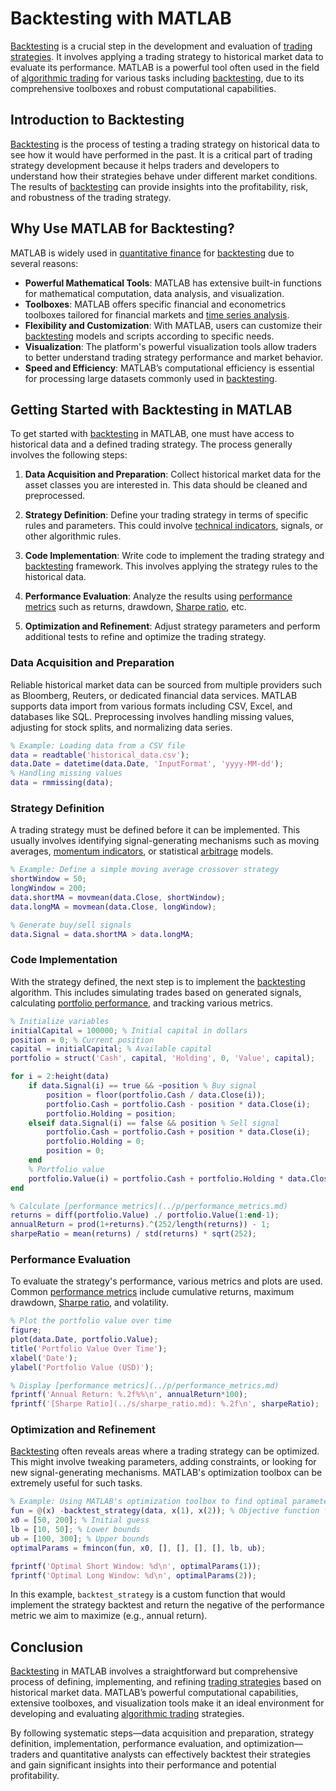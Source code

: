 # Backtesting with MATLAB

[Backtesting](../b/backtesting.md) is a crucial step in the development and evaluation of [trading strategies](../t/trading_strategies.md). It involves applying a trading strategy to historical market data to evaluate its performance. MATLAB is a powerful tool often used in the field of [algorithmic trading](../a/algorithmic_trading.md) for various tasks including [backtesting](../b/backtesting.md), due to its comprehensive toolboxes and robust computational capabilities.

## Introduction to Backtesting

[Backtesting](../b/backtesting.md) is the process of testing a trading strategy on historical data to see how it would have performed in the past. It is a critical part of trading strategy development because it helps traders and developers to understand how their strategies behave under different market conditions. The results of [backtesting](../b/backtesting.md) can provide insights into the profitability, risk, and robustness of the trading strategy. 

## Why Use MATLAB for Backtesting?

MATLAB is widely used in [quantitative finance](../q/quantitative_finance.md) for [backtesting](../b/backtesting.md) due to several reasons:

- **Powerful Mathematical Tools**: MATLAB has extensive built-in functions for mathematical computation, data analysis, and visualization.
- **Toolboxes**: MATLAB offers specific financial and econometrics toolboxes tailored for financial markets and [time series analysis](../t/time_series_analysis.md).
- **Flexibility and Customization**: With MATLAB, users can customize their [backtesting](../b/backtesting.md) models and scripts according to specific needs.
- **Visualization**: The platform's powerful visualization tools allow traders to better understand trading strategy performance and market behavior.
- **Speed and Efficiency**: MATLAB’s computational efficiency is essential for processing large datasets commonly used in [backtesting](../b/backtesting.md).

## Getting Started with Backtesting in MATLAB

To get started with [backtesting](../b/backtesting.md) in MATLAB, one must have access to historical data and a defined trading strategy. The process generally involves the following steps:

1. **Data Acquisition and Preparation**: Collect historical market data for the asset classes you are interested in. This data should be cleaned and preprocessed.

2. **Strategy Definition**: Define your trading strategy in terms of specific rules and parameters. This could involve [technical indicators](../t/technical_indicators.md), signals, or other algorithmic rules.

3. **Code Implementation**: Write code to implement the trading strategy and [backtesting](../b/backtesting.md) framework. This involves applying the strategy rules to the historical data.

4. **Performance Evaluation**: Analyze the results using [performance metrics](../p/performance_metrics.md) such as returns, drawdown, [Sharpe ratio](../s/sharpe_ratio.md), etc.

5. **Optimization and Refinement**: Adjust strategy parameters and perform additional tests to refine and optimize the trading strategy.

### Data Acquisition and Preparation

Reliable historical market data can be sourced from multiple providers such as Bloomberg, Reuters, or dedicated financial data services. MATLAB supports data import from various formats including CSV, Excel, and databases like SQL. Preprocessing involves handling missing values, adjusting for stock splits, and normalizing data series.

```matlab
% Example: Loading data from a CSV file
data = readtable('historical_data.csv');
data.Date = datetime(data.Date, 'InputFormat', 'yyyy-MM-dd');
% Handling missing values
data = rmmissing(data);
```

### Strategy Definition

A trading strategy must be defined before it can be implemented. This usually involves identifying signal-generating mechanisms such as moving averages, [momentum indicators](../m/momentum_indicators.md), or statistical [arbitrage](../a/arbitrage.md) models.

```matlab
% Example: Define a simple moving average crossover strategy
shortWindow = 50;
longWindow = 200;
data.shortMA = movmean(data.Close, shortWindow);
data.longMA = movmean(data.Close, longWindow);

% Generate buy/sell signals
data.Signal = data.shortMA > data.longMA;
```

### Code Implementation

With the strategy defined, the next step is to implement the [backtesting](../b/backtesting.md) algorithm. This includes simulating trades based on generated signals, calculating [portfolio performance](../p/portfolio_performance.md), and tracking various metrics.

```matlab
% Initialize variables
initialCapital = 100000; % Initial capital in dollars
position = 0; % Current position
capital = initialCapital; % Available capital
portfolio = struct('Cash', capital, 'Holding', 0, 'Value', capital);

for i = 2:height(data)
    if data.Signal(i) == true && ~position % Buy signal
        position = floor(portfolio.Cash / data.Close(i));
        portfolio.Cash = portfolio.Cash - position * data.Close(i);
        portfolio.Holding = position;
    elseif data.Signal(i) == false && position % Sell signal
        portfolio.Cash = portfolio.Cash + position * data.Close(i);
        portfolio.Holding = 0;
        position = 0;
    end
    % Portfolio value
    portfolio.Value(i) = portfolio.Cash + portfolio.Holding * data.Close(i);
end

% Calculate [performance metrics](../p/performance_metrics.md)
returns = diff(portfolio.Value) ./ portfolio.Value(1:end-1);
annualReturn = prod(1+returns).^(252/length(returns)) - 1;
sharpeRatio = mean(returns) / std(returns) * sqrt(252);
```

### Performance Evaluation

To evaluate the strategy's performance, various metrics and plots are used. Common [performance metrics](../p/performance_metrics.md) include cumulative returns, maximum drawdown, [Sharpe ratio](../s/sharpe_ratio.md), and volatility.

```matlab
% Plot the portfolio value over time
figure;
plot(data.Date, portfolio.Value);
title('Portfolio Value Over Time');
xlabel('Date');
ylabel('Portfolio Value (USD)');

% Display [performance metrics](../p/performance_metrics.md)
fprintf('Annual Return: %.2f%%\n', annualReturn*100);
fprintf('[Sharpe Ratio](../s/sharpe_ratio.md): %.2f\n', sharpeRatio);
```

### Optimization and Refinement

[Backtesting](../b/backtesting.md) often reveals areas where a trading strategy can be optimized. This might involve tweaking parameters, adding constraints, or looking for new signal-generating mechanisms. MATLAB's optimization toolbox can be extremely useful for such tasks.

```matlab
% Example: Using MATLAB's optimization toolbox to find optimal parameters
fun = @(x) -backtest_strategy(data, x(1), x(2)); % Objective function for optimization
x0 = [50, 200]; % Initial guess
lb = [10, 50]; % Lower bounds
ub = [100, 300]; % Upper bounds
optimalParams = fmincon(fun, x0, [], [], [], [], lb, ub);

fprintf('Optimal Short Window: %d\n', optimalParams(1));
fprintf('Optimal Long Window: %d\n', optimalParams(2));
```

In this example, `backtest_strategy` is a custom function that would implement the strategy backtest and return the negative of the performance metric we aim to maximize (e.g., annual return).

## Conclusion

[Backtesting](../b/backtesting.md) in MATLAB involves a straightforward but comprehensive process of defining, implementing, and refining [trading strategies](../t/trading_strategies.md) based on historical market data. MATLAB’s powerful computational capabilities, extensive toolboxes, and visualization tools make it an ideal environment for developing and evaluating [algorithmic trading](../a/algorithmic_trading.md) strategies. 

By following systematic steps—data acquisition and preparation, strategy definition, implementation, performance evaluation, and optimization—traders and quantitative analysts can effectively backtest their strategies and gain significant insights into their performance and potential profitability.